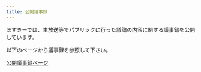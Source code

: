 ```yaml
---
title: 公開議事録
---
```


ぼすきーでは、生放送等でパブリックに行った議論の内容に関する議事録を公開しています。

以下のページから議事録を参照して下さい。

[公開議事録ページ](https://hill-shade-b25.notion.site/12c35c8717a1802d89f6cd9ccef3735e)
